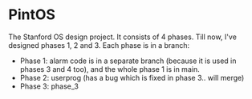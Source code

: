 # PintOS

The Stanford OS design project. It consists of 4 phases. Till now, I've designed phases 1, 2 and 3.
Each phase is in a branch:
* Phase 1: alarm code is in a separate branch (because it is used in phases 3 and 4 too), and the whole phase 1 is in main.
* Phase 2: userprog (has a bug which is fixed in phase 3.. will merge)
* Phase 3: phase_3
